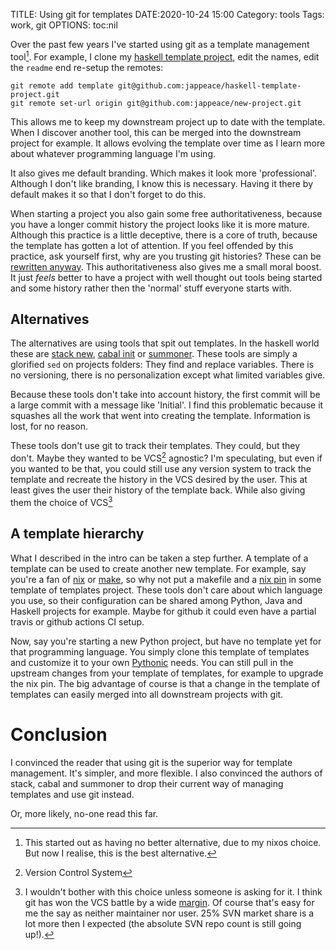 TITLE: Using git for templates
DATE:2020-10-24 15:00
Category: tools
Tags: work, git
OPTIONS: toc:nil

Over the past few years I've started using git as a template
management tool[^9].
For example, I clone my [haskell template project](https://github.com/jappeace/haskell-template-project),
edit the names, edit the `readme` end re-setup the remotes:

```
git remote add template git@github.com:jappeace/haskell-template-project.git
git remote set-url origin git@github.com:jappeace/new-project.git
```

This allows me to keep my downstream project up to date with the template.
When I discover another tool, this can be merged into the downstream project for example.
It allows evolving the template over time as I learn more about
whatever programming language I'm using.

It also gives me default branding.
Which makes it look more 'professional'.
Although I don't like branding, I know this is necessary.
Having it there by default makes it so that I don't forget to do this.

When starting a project you also gain some free authoritativeness,
because you have a longer commit history the project looks
like it is more mature.
Although this practice is a little deceptive, 
there is a core of truth, because the template
has gotten a lot of attention.
If you feel offended by this practice, ask yourself first,
why are you trusting git histories? These can be [rewritten anyway](https://git-scm.com/book/en/v2/Git-Tools-Rewriting-History).
This authoritativeness also gives me a small moral boost.
It just *feels* better to have a project with well thought
out tools being started and some history
rather then the 'normal' stuff everyone starts with.

[^9]: This started out as having no better alternative, due to my nixos choice. But now I realise, this is the best alternative.

## Alternatives

The alternatives are using tools that spit out templates.
In the haskell world these are [stack new](https://github.com/commercialhaskell/stack-templates),
[cabal init](https://cabal.readthedocs.io/en/latest/developing-packages.html#using-cabal-init)
or [summoner](https://github.com/kowainik/summoner).
These tools are simply a glorified `sed` on projects folders:
They find and replace variables.
There is no versioning, there is no personalization except what limited
variables give.

Because these tools don't take into account history, the first commit will be a
large commit with a message like 'Initial'.
I find this problematic because it squashes all the
work that went into creating the template.
Information is lost, for no reason.

<!-- TODO verify this-->
These tools don't use git to track their templates.
They could, but they don't.
Maybe they wanted to be VCS[^1] agnostic?
I'm speculating,
but even if you wanted to be that,
you could still use any version system to track the template
and recreate the history in the VCS desired by the user.
This at least gives the user their history of the template back.
While also giving them the choice of VCS[^8]

[^1]: Version Control System
[^8]: I wouldn't bother with this choice unless someone is asking for it.
     I think git has won the VCS battle by a wide [margin](https://softwareengineering.stackexchange.com/questions/136079/are-there-any-statistics-that-show-the-popularity-of-git-versus-svn).
     Of course that's easy for me the say as neither maintainer nor user.
     25% SVN market share is a lot more then I expected (the absolute SVN repo count is still going up!).

## A template hierarchy
What I described in the intro can be taken a step further.
A template of a template can be used to create another new template.
For example, say you're a fan of [nix](https://nixos.org/) or [make](https://www.gnu.org/software/make/manual/make.html),
so why not put a makefile and a [nix pin](https://nix.dev/tutorials/towards-reproducibility-pinning-nixpkgs.html#pinning-nixpkgs)
in some template of templates project.
These tools don't care about which language you use,
so their configuration can be shared among Python, Java and Haskell projects for example.
Maybe for github it could even have a partial travis or github actions CI setup.

Now, say you're starting a new Python project, but have
no template yet for that programming language.
You simply clone this template of templates and customize it to
your own [Pythonic](https://stackoverflow.com/questions/25011078/what-does-pythonic-mean#:~:text=Pythonic%20means%20code%20that%20doesn,is%20intended%20to%20be%20used.) needs.
You can still pull in the upstream changes from your template of templates,
for example to upgrade the nix pin.
The big advantage of course is that a change in the template of templates
can easily merged into all downstream projects with git.

# Conclusion
I convinced the reader that using git is the superior way for template management.
It's simpler, and more flexible.
I also convinced the authors of stack, cabal and summoner to drop their current way of managing 
templates and use git instead.

Or, more likely, no-one read this far.

